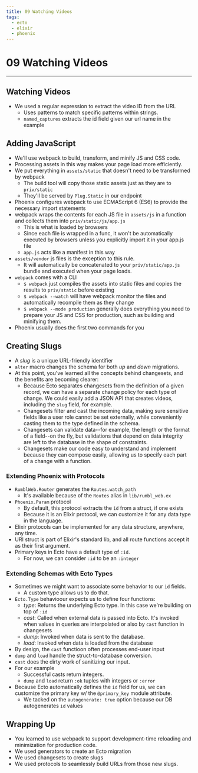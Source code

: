 ```yaml
---
title: 09 Watching Videos
tags:
  - ecto
  - elixir
  - phoenix
---
```


# 09 Watching Videos
----

## Watching Videos
- We used a regular expression to extract the video ID from the URL
  - Uses patterns to match specific patterns within strings.
  - `named_captures` extracts the id field given our url name in the example

## Adding JavaScript
- We'll use webpack to build, transform, and minify JS and CSS code.
- Processing assets in this way makes your page load more efficiently.
- We put everything in `assets/static` that doesn't need to be transformed by webpack
  - The build tool will copy those static assets just as they are to `priv/static`
  - They'll be served by `Plug.Static` in our endpoint
- Phoenix configures webpack to use ECMAScript 6 (ES6) to provide the necessary import statements
- webpack wraps the contents for each JS file in `assets/js` in a function and collects them into `priv/static/js/app.js`
  - This is what is loaded by browsers
  - Since each file is wrapped in a func, it won't be automatically executed by browsers unless you explicitly import it in your app.js file
  - `app.js` acts like a manifest in this way
- `assets/vendor` js files is the exception to this rule.
  - It will automatically be concatenated to your `priv/static/app.js` bundle and executed when your page loads.
- `webpack` comes with a CLI
  - `$ webpack` just compiles the assets into static files and copies the results to `priv/static` before existing
  - `$ webpack --watch` will have webpack monitor the files and automatically recompile them as they change
  - `$ webpack --mode production` generally does everything you need to prepare your JS and CSS for production, such as building and minifying them.
- Phoenix usually does the first two commands for you

## Creating Slugs
- A _slug_ is a unique URL-friendly identifier
- `alter` macro changes the schema for both _up_ and _down_ migrations.
- At this point, you've learned all the concepts behind changesets, and the benefits are becoming clearer:
  - Because Ecto separates changesets from the definition of a given record, we can have a separate change policy for each type of change. We could easily add a JSON API that creates videos, including the `slug` field, for example.
  - Changesets filter and cast the incoming data, making sure sensitive fields like a user role cannot be set externally, while conveniently casting them to the type defined in the schema.
  - Changesets can validate data--for example, the length or the format of a field--on the fly, but validations that depend on data integrity are left to the database in the shape of constraints.
  - Changesets make our code easy to understand and implement because they can compose easily, allowing us to specify each part of a change with a function.

### Extending Phoenix with Protocols
- `RumblWeb.Router` generates the `Routes.watch_path`
  - It's available because of the `Routes` alias in `lib/rumbl_web.ex`
- `Phoenix.Param` protocol
  - By default, this protocol extracts the `id` from a struct, if one exists
  - Because it is an Elixir protocol, we can customize it for any data type in the language.
- Elixir protocols can be implemented for any data structure, anywhere, any time.
- URI struct is part of Elixir's standard lib, and all route functions accept it as their first argument.
- Primary keys in Ecto have a default type of `:id`.
  - For now, we can consider `:id` to be an `:integer`

### Extending Schemas with Ecto Types
- Sometimes we might want to associate some behavior to our `id` fields.
  - A custom type allows us to do that.
- `Ecto.Type` behavioour expects us to define four functions:
  - _type_: Returns the underlying Ecto type. In this case we're building on top of `:id`
  - _cast_: Called when external data is passed into Ecto. It's invoked when values in queries are interpolated or also by `cast` function in changesets
  - _dump_: Invoked when data is sent to the database.
  - _load_: Invoked when data is loaded from the database
- By design, the `cast` functioon often processes end-user input
- `dump` and `load` handle the struct-to-database conversion.
- `cast` does the dirty work of sanitizing our input.
- For our example
  - Successful casts return integers.
  - `dump` and `load` return `:ok` tuples with integers or `:error`
- Because Ecto automatically defines the `id` field for us, we can customize the primary key w/ the `@primary_key` module attribute.
  - We tacked on the `autogenerate: true` option because our DB autogenerates `id` values

## Wrapping Up
- You learned to use webpack to support development-time reloading and minimization for production code.
- We used generators to create an Ecto migration
- We used changesets to create slugs
- We used protocols to seamlessly build URLs from those new slugs.

